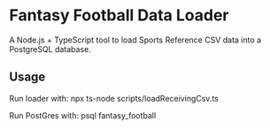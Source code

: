 # Fantasy Football Data Loader

A Node.js + TypeScript tool to load Sports Reference CSV data into a PostgreSQL database.

## Usage

Run loader with:
npx ts-node scripts/loadReceivingCsv.ts

Run PostGres with:
psql fantasy_football